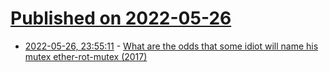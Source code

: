 # [Published on 2022-05-26](index.md)

* [2022-05-26, 23:55:11](https://news.ycombinator.com/item?id=31524669) - [What are the odds that some idiot will name his mutex ether-rot-mutex (2017)](http://etherrotmutex.blogspot.com/2017/07/what-are-odds-that-some-idiot-will-name.html)
